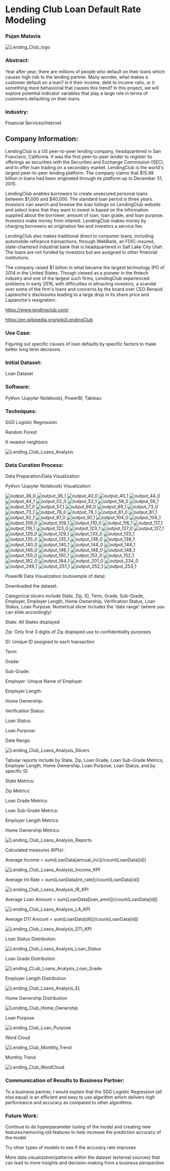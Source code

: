 # Lending Club Loan Default Rate Modeling
### Pujan Malavia

![Lending_Club_logo](https://user-images.githubusercontent.com/19572673/62312068-3f633280-b45b-11e9-98b8-91894e557d60.png)

### Abstract:

Year after year, there are millions of people who default on their loans which causes high risk to the lending partner. Many wonder, what makes a customer default on a loan? Is it their income, debt to income ratio, or it something more behaviorial that causes this trend? In this project, we will explore potential indicator variables that play a large role in terms of customers defaulting on their loans. 

### Industry:
Financial Services/Internet

## Company Information:
LendingClub is a US peer-to-peer lending company, headquartered in San Francisco, California. It was the first peer-to-peer lender to register its offerings as securities with the Securities and Exchange Commission (SEC), and to offer loan trading on a secondary market. LendingClub is the world's largest peer-to-peer lending platform. The company claims that $15.98 billion in loans had been originated through its platform up to December 31, 2015.

LendingClub enables borrowers to create unsecured personal loans between $1,000 and $40,000. The standard loan period is three years. Investors can search and browse the loan listings on LendingClub website and select loans that they want to invest in based on the information supplied about the borrower, amount of loan, loan grade, and loan purpose. Investors make money from interest. LendingClub makes money by charging borrowers an origination fee and investors a service fee.

LendingClub also makes traditional direct to consumer loans, including automobile refinance transactions, through WebBank, an FDIC-insured, state-chartered industrial bank that is headquartered in Salt Lake City Utah. The loans are not funded by investors but are assigned to other financial institutions.

The company raised $1 billion in what became the largest technology IPO of 2014 in the United States. Though viewed as a pioneer in the fintech industry and one of the largest such firms, LendingClub experienced problems in early 2016, with difficulties in attracting investors, a scandal over some of the firm's loans and concerns by the board over CEO Renaud Laplanche's disclosures leading to a large drop in its share price and Laplanche's resignation.

https://www.lendingclub.com/

https://en.wikipedia.org/wiki/LendingClub

### Use Case:
Figuring out specific causes of loan defaults by specific factors to make better long term decisions

### Initial Dataset:
Loan Dataset

### Software:
Python (Jupyter Notebook), PowerBI, Tableau

### Techniques:

SGD Logistic Regression

Random Forest 

K nearest neighbors

![Lending_Club_Loans_Analysis](https://user-images.githubusercontent.com/19572673/57266477-155fc700-704a-11e9-88f3-afe81df3606c.PNG)

### Data Curation Process:

Data Preparation/Data Visualization

Python (Jupyter Notebook) Visualization:

![output_36_0](https://user-images.githubusercontent.com/19572673/86076193-b46a2e00-ba57-11ea-96b3-4602878865b6.png)
![output_36_1](https://user-images.githubusercontent.com/19572673/86076194-b46a2e00-ba57-11ea-9832-ae3f73075ede.png)
![output_40_0](https://user-images.githubusercontent.com/19572673/86076195-b46a2e00-ba57-11ea-853e-6d71e4dfd3c2.png)
![output_40_1](https://user-images.githubusercontent.com/19572673/86076196-b502c480-ba57-11ea-967d-d5e37c23048f.png)
![output_44_0](https://user-images.githubusercontent.com/19572673/86076197-b502c480-ba57-11ea-9977-6472aa8a41bc.png)
![output_44_1](https://user-images.githubusercontent.com/19572673/86076198-b502c480-ba57-11ea-8e67-8158d16b6322.png)
![output_52_0](https://user-images.githubusercontent.com/19572673/86076199-b502c480-ba57-11ea-96e2-51aefc68e6b6.png)
![output_52_1](https://user-images.githubusercontent.com/19572673/86076200-b59b5b00-ba57-11ea-835b-61e7706cbbf5.png)
![output_56_0](https://user-images.githubusercontent.com/19572673/86076201-b59b5b00-ba57-11ea-8190-db948985b739.png)
![output_56_1](https://user-images.githubusercontent.com/19572673/86076202-b59b5b00-ba57-11ea-9f3a-19cad37ee99c.png)
![output_57_0](https://user-images.githubusercontent.com/19572673/86076203-b59b5b00-ba57-11ea-9dda-7821231f6836.png)
![output_57_1](https://user-images.githubusercontent.com/19572673/86076204-b633f180-ba57-11ea-9316-8617f924453f.png)
![output_69_0](https://user-images.githubusercontent.com/19572673/86076205-b633f180-ba57-11ea-898d-e035b23d7020.png)
![output_69_1](https://user-images.githubusercontent.com/19572673/86076206-b633f180-ba57-11ea-8bc4-872b95e10523.png)
![output_73_0](https://user-images.githubusercontent.com/19572673/86076207-b6cc8800-ba57-11ea-99fa-8d70e7dbfcb3.png)
![output_73_1](https://user-images.githubusercontent.com/19572673/86076208-b6cc8800-ba57-11ea-9f7e-7a9314be3570.png)
![output_78_0](https://user-images.githubusercontent.com/19572673/86076210-b7651e80-ba57-11ea-82d5-cfb5ea3f368a.png)
![output_78_1](https://user-images.githubusercontent.com/19572673/86076211-b7651e80-ba57-11ea-85f4-b6b3a5d8396c.png)
![output_81_0](https://user-images.githubusercontent.com/19572673/86076212-b7651e80-ba57-11ea-9288-5442206f3d7e.png)
![output_81_1](https://user-images.githubusercontent.com/19572673/86076213-b7fdb500-ba57-11ea-9f8d-5e2c500d71fa.png)
![output_92_1](https://user-images.githubusercontent.com/19572673/86076214-b7fdb500-ba57-11ea-9b9c-0088fd3e7892.png)
![output_97_0](https://user-images.githubusercontent.com/19572673/86076215-b7fdb500-ba57-11ea-90ad-13970c1cbd41.png)
![output_97_1](https://user-images.githubusercontent.com/19572673/86076217-b8964b80-ba57-11ea-9768-7b59196a0d1d.png)
![output_104_0](https://user-images.githubusercontent.com/19572673/86076218-b8964b80-ba57-11ea-8a5b-43e22b5abd74.png)
![output_104_1](https://user-images.githubusercontent.com/19572673/86076219-b8964b80-ba57-11ea-89cd-a85fc800d80a.png)
![output_109_0](https://user-images.githubusercontent.com/19572673/86076220-b92ee200-ba57-11ea-9765-93e3ca32cd5e.png)
![output_109_1](https://user-images.githubusercontent.com/19572673/86076222-b92ee200-ba57-11ea-8141-19a343876c1f.png)
![output_110_0](https://user-images.githubusercontent.com/19572673/86076223-b92ee200-ba57-11ea-9496-a789657d7c31.png)
![output_116_1](https://user-images.githubusercontent.com/19572673/86076224-b92ee200-ba57-11ea-9d1a-126ff4756e57.png)
![output_117_1](https://user-images.githubusercontent.com/19572673/86076226-b9c77880-ba57-11ea-81f9-e4337ee6c1d0.png)
![output_119_1](https://user-images.githubusercontent.com/19572673/86076227-b9c77880-ba57-11ea-99b0-3e481ff94bb7.png)
![output_123_0](https://user-images.githubusercontent.com/19572673/86076228-ba600f00-ba57-11ea-9fbd-1b045596a60f.png)
![output_123_1](https://user-images.githubusercontent.com/19572673/86076229-ba600f00-ba57-11ea-8ff7-790d7cfabb9d.png)
![output_127_0](https://user-images.githubusercontent.com/19572673/86076230-ba600f00-ba57-11ea-82f5-0774bb218caa.png)
![output_127_1](https://user-images.githubusercontent.com/19572673/86076231-ba600f00-ba57-11ea-8fb1-18f11bff1dab.png)
![output_129_0](https://user-images.githubusercontent.com/19572673/86076232-baf8a580-ba57-11ea-8065-ba37a662e6f6.png)
![output_129_1](https://user-images.githubusercontent.com/19572673/86076233-baf8a580-ba57-11ea-8a22-8dbeb1d236fa.png)
![output_133_0](https://user-images.githubusercontent.com/19572673/86076234-baf8a580-ba57-11ea-856a-0320d95aaafa.png)
![output_133_1](https://user-images.githubusercontent.com/19572673/86076236-baf8a580-ba57-11ea-809e-fcfe4fa5588f.png)
![output_135_0](https://user-images.githubusercontent.com/19572673/86076237-baf8a580-ba57-11ea-8d90-1f82e6747b01.png)
![output_135_1](https://user-images.githubusercontent.com/19572673/86076238-bb913c00-ba57-11ea-9578-bc2755bee33c.png)
![output_138_0](https://user-images.githubusercontent.com/19572673/86076239-bb913c00-ba57-11ea-871e-6163a64b25c1.png)
![output_138_1](https://user-images.githubusercontent.com/19572673/86076241-bb913c00-ba57-11ea-816c-2ef8f26f100d.png)
![output_140_0](https://user-images.githubusercontent.com/19572673/86076242-bb913c00-ba57-11ea-84a7-f95f9ee37e19.png)
![output_140_1](https://user-images.githubusercontent.com/19572673/86076243-bc29d280-ba57-11ea-90ab-0b19a7148013.png)
![output_144_0](https://user-images.githubusercontent.com/19572673/86076244-bc29d280-ba57-11ea-9d63-0ebff7ebd1c6.png)
![output_144_1](https://user-images.githubusercontent.com/19572673/86076245-bc29d280-ba57-11ea-8c48-39f4360fab15.png)
![output_146_0](https://user-images.githubusercontent.com/19572673/86076246-bcc26900-ba57-11ea-8069-99ee0f652d92.png)
![output_146_1](https://user-images.githubusercontent.com/19572673/86076248-bcc26900-ba57-11ea-9e78-0e7dd16baa70.png)
![output_148_0](https://user-images.githubusercontent.com/19572673/86076249-bd5aff80-ba57-11ea-86dc-224487caf563.png)
![output_148_1](https://user-images.githubusercontent.com/19572673/86076250-bd5aff80-ba57-11ea-95ef-ccfda29b3d44.png)
![output_150_0](https://user-images.githubusercontent.com/19572673/86076251-bd5aff80-ba57-11ea-9076-2d4aea15e29a.png)
![output_150_1](https://user-images.githubusercontent.com/19572673/86076253-bd5aff80-ba57-11ea-847f-d75bb932aceb.png)
![output_152_0](https://user-images.githubusercontent.com/19572673/86076254-bd5aff80-ba57-11ea-8cd5-56e5f83be394.png)
![output_152_1](https://user-images.githubusercontent.com/19572673/86076255-bdf39600-ba57-11ea-92e3-39598a07525f.png)
![output_162_0](https://user-images.githubusercontent.com/19572673/86076256-bdf39600-ba57-11ea-80b5-cacf57d95528.png)
![output_184_1](https://user-images.githubusercontent.com/19572673/86076257-bdf39600-ba57-11ea-8ca5-3a4c2984938d.png)
![output_201_0](https://user-images.githubusercontent.com/19572673/86076259-be8c2c80-ba57-11ea-8d12-31a5cee8bec3.png)
![output_234_0](https://user-images.githubusercontent.com/19572673/86076260-be8c2c80-ba57-11ea-8e5c-6ee06774663a.png)
![output_249_1](https://user-images.githubusercontent.com/19572673/86076262-be8c2c80-ba57-11ea-8287-de3426980d3b.png)
![output_251_1](https://user-images.githubusercontent.com/19572673/86076263-bf24c300-ba57-11ea-9b1b-ae7f12a06963.png)
![output_252_1](https://user-images.githubusercontent.com/19572673/86076264-bf24c300-ba57-11ea-94e3-f5da5f1265c0.png)
![output_253_1](https://user-images.githubusercontent.com/19572673/86076266-bf24c300-ba57-11ea-8600-48f0b775cd36.png)

PowerBI Data Visualization (subsample of data):

Downloaded the dataset. 

Categorical slicers include State, Zip, ID, Term, Grade, Sub-Grade, Employer, Employer Length, Home Ownership, Verification Status, Loan Status, Loan Purpose. Numerical slicer includes the 'date range' (where you can slide accordingly)

State: All States displayed

Zip: Only first 3 digits of Zip displayed use to confidentiality purposes

ID: Unique ID assigned to each transaction

Term: 

Grade:

Sub-Grade:

Employer: Unique Name of Employer

Employer Length:

Home Ownership:

Verification Status:

Loan Status:

Loan Purpose:

Date Range:

![Lending_Club_Loans_Analysis_Slicers](https://user-images.githubusercontent.com/19572673/57423158-d4e68180-71e0-11e9-9f81-4caaeed99774.PNG)

Tabular reports include by State, Zip, Loan Grade, Loan Sub-Grade Metrics, Employer Length, Home Ownership, Loan Purpose, Loan Status, and by specific ID. 

State Metrics:

Zip Metrics:

Loan Grade Metrics:

Loan Sub-Grade Metrics:

Employer Length Metrics:

Home Ownership Metrics:

![Lending_Club_Loans_Analysis_Reports](https://user-images.githubusercontent.com/19572673/57493298-52b69580-7292-11e9-9f7a-377d8807c6a4.PNG)

Calculated measures (KPIs):

Average Income = sum(LoanData[annual_inc])/count(LoanData[id])

![Lending_Club_Loans_Analysis_Income_KPI](https://user-images.githubusercontent.com/19572673/57495391-e80a5780-729b-11e9-8950-bbe980a85caa.PNG)

Average Int Rate = sum(LoanData[int_rate])/count(LoanData[id])

![Lending_Club_Loans_Analysis_IR_KPI](https://user-images.githubusercontent.com/19572673/57495392-e80a5780-729b-11e9-8faa-6d9f3846a57a.PNG)

Average Loan Amount = sum(LoanData[loan_amnt])/count(LoanData[id])

![Lending_Club_Loans_Analysis_LA_KPI](https://user-images.githubusercontent.com/19572673/57495393-e80a5780-729b-11e9-8843-381847bd0adf.PNG)

Average DTI Amount = sum(LoanData[dti])/count(LoanData[id])

![Lending_Club_Loans_Analysis_DTI_KPI](https://user-images.githubusercontent.com/19572673/57495390-e80a5780-729b-11e9-849d-0b7c20444de8.PNG)

Loan Status Distribution

![Lending_Club_Loans_Analysis_Loan_Status](https://user-images.githubusercontent.com/19572673/57498385-ada7b700-72a9-11e9-8edd-2769be9153d1.PNG)

Loan Grade Distribution

![Lending_CLub_Loans_Analysis_Loan_Grade](https://user-images.githubusercontent.com/19572673/57498384-ada7b700-72a9-11e9-8188-53db4fefd16e.PNG)

Employer Length Distribution

![Lending_Club_Loans_Analysis_EL](https://user-images.githubusercontent.com/19572673/57498383-ada7b700-72a9-11e9-9c19-5ce61d21168d.PNG)

Home Ownership Distribution

![Lending_Club_Home_Ownership](https://user-images.githubusercontent.com/19572673/57498382-ada7b700-72a9-11e9-957f-6f2523d9f6c1.PNG)

Loan Purpose

![Lending_Club_Loan_Purpose](https://user-images.githubusercontent.com/19572673/60401056-14c74680-9b4a-11e9-9298-f67a17c114ba.PNG)

Word Cloud

![Lending_Club_Monthly_Trend](https://user-images.githubusercontent.com/19572673/60401067-3e806d80-9b4a-11e9-8927-4ce829cac2b8.PNG)

Monthly Trend

![Lending_Club_WordCloud](https://user-images.githubusercontent.com/19572673/60401068-3e806d80-9b4a-11e9-8cae-e2063cb9aa2e.PNG)

### Communication of Results to Business Partner:
To a business partner, I would explain that the SGD Logistic Regression (all else equal) is an efficient and easy to use algorithm which delivers high performance and accuracy as compared to other algorithms.

### Future Work:
Continue to do hyperparameter tuning of the model and creating new features/removing old features to help increase the prediction accuracy of the model

Try other types of models to see if the accuracy rate improves

More data visualization/patterns within the dataset (external sources) that can lead to more insights and decision-making from a business perspective
